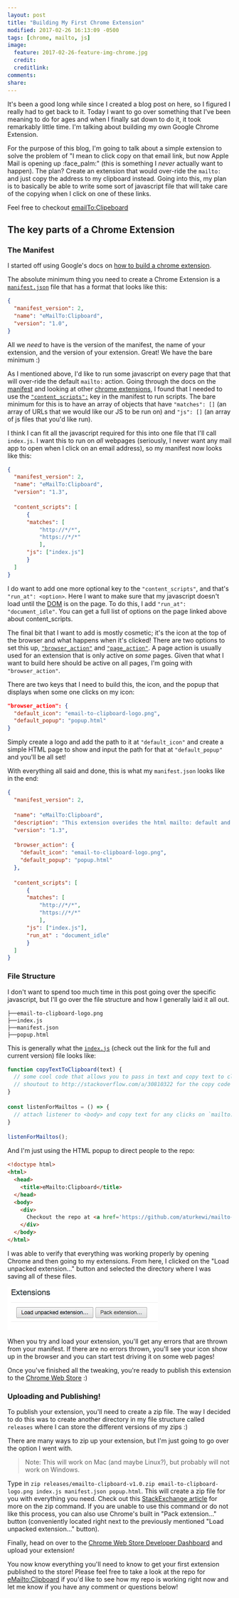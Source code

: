 ```yaml
---
layout: post
title: "Building My First Chrome Extension"
modified: 2017-02-26 16:13:09 -0500
tags: [chrome, mailto, js]
image:
  feature: 2017-02-26-feature-img-chrome.jpg
  credit: 
  creditlink: 
comments: 
share: 
---
```


It's been a good long while since I created a blog post on here, so I figured I really had to get back to it. Today I want to go over something that I've been meaning to do for ages and when I finally sat down to do it, it took remarkably little time. I'm talking about building my own Google Chrome Extension. 

For the purpose of this blog, I'm going to talk about a simple extension to solve the problem of "I mean to click copy on that email link, but now Apple Mail is opening up :face_palm:" (this is something I *never* actually want to happen). The plan? Create an extension that would over-ride the `mailto:` and just copy the address to my clipboard instead. Going into this, my plan is to basically be able to write some sort of javascript file that will take care of the copying when I click on one of these links. 

Feel free to checkout [emailTo:Clipeboard](https://chrome.google.com/webstore/detail/dpckhpnekcojocijmcdpondmicbkbgpo)

## The key parts of a Chrome Extension

### The Manifest

I started off using Google's docs on [how to build a chrome extension](https://developer.chrome.com/extensions/getstarted). 

The absolute minimum thing you need to create a Chrome Extension is a [`manifest.json`](https://developer.chrome.com/extensions/manifest) file that has a format that looks like this:

```json
{
  "manifest_version": 2,
  "name": "eMailTo:Clipboard",
  "version": "1.0",
}
```

All we *need* to have is the version of the manifest, the name of your extension, and the version of your extension. Great! We have the bare minimum :)

As I mentioned above, I'd like to run some javascript on every page that that will over-ride the default `mailto:` action. Going through the docs on the [manifest](https://developer.chrome.com/extensions/manifest) and looking at other [chrome extensions](https://github.com/NStephenson/LE3/), I found that I needed to use the [`"content_scripts":`](https://developer.chrome.com/extensions/content_scripts) key in the manifest to run scripts. The bare minimum for this is to have an array of objects that have `"matches": []` (an array of URLs that we would like our JS to be run on) and `"js": []` (an array of js files that you'd like run).

I think I can fit all the javascript required for this into one file that I'll call `index.js`. I want this to run on _all_ webpages (seriously, I never want any mail app to open when I click on an email address), so my manifest now looks like this:

```json
{
  "manifest_version": 2,
  "name": "eMailTo:Clipboard",
  "version": "1.3",
  
  "content_scripts": [
      {
      "matches": [
          "http://*/*",
          "https://*/*"
          ],
      "js": ["index.js"]
      }
  ]
}
```

I do want to add one more optional key to the `"content_scripts"`, and that's `"run_at": <option>`. Here I want to make sure that my javascript doesn't load until the [DOM](https://developer.mozilla.org/en-US/docs/Web/API/Document_Object_Model/Introduction) is on the page. To do this, I add `"run_at": "document_idle"`. You can get a full list of options on the page linked above about content_scripts. 

The final bit that I want to add is mostly cosmetic; it's the icon at the top of the browser and what happens when it's clicked! There are two options to set this up, [`"browser_action"`](https://developer.chrome.com/extensions/browserAction) and [`"page_action"`](https://developer.chrome.com/extensions/pageAction). A page action is usually used for an extension that is only active on _some_ pages. Given that what I want to build here should be active on all pages, I'm going with `"browser_action"`. 

There are two keys that I need to build this, the icon, and the popup that displays when some one clicks on my icon:

```json
"browser_action": {
  "default_icon": "email-to-clipboard-logo.png",
  "default_popup": "popup.html"
}
```

Simply create a logo and add the path to it at `"default_icon"` and create a simple HTML page to show and input the path for that at `"default_popup"` and you'll be all set!

With everything all said and done, this is what my `manifest.json` looks like in the end:

```json
{
  "manifest_version": 2,

  "name": "eMailTo:Clipboard",
  "description": "This extension overides the html mailto: default and copys the email to your clipboard instead.",
  "version": "1.3",

  "browser_action": {
    "default_icon": "email-to-clipboard-logo.png",
    "default_popup": "popup.html"
  },
  
  "content_scripts": [
      {
      "matches": [
          "http://*/*",
          "https://*/*"
          ],
      "js": ["index.js"],
      "run_at" : "document_idle"
      }
  ]
}
```

### File Structure

I don't want to spend too much time in this post going over the specific javascript, but I'll go over the file structure and how I generally laid it all out. 

```
├──email-to-clipboard-logo.png
├──index.js
├──manifest.json
├──popup.html
```

This is generally what the [`index.js`](https://github.com/aturkewi/mailto-overide/blob/master/index.js) (check out the link for the full and current version) file looks like:

```javascript
function copyTextToClipboard(text) {
  // some cool code that allows you to pass in text and copy text to clipboard
  // shoutout to http://stackoverflow.com/a/30810322 for the copy code below
}

const listenForMailtos = () => {
  // attach listener to <body> and copy text for any clicks on `mailto:` links
}

listenForMailtos();
```

And I'm just using the HTML popup to direct people to the repo:

```html
<!doctype html>
<html>
  <head>
    <title>eMailto:Clipboard</title>
  </head>
  <body>
    <div>
      Checkout the repo at <a href='https://github.com/aturkewi/mailto-overide'>https://github.com/aturkewi/mailto-overide</a>
    </div>
  </body>
</html>
```

I was able to verify that everything was working properly by opening Chrome and then going to my extensions. From here, I clicked on the "Load unpacked extension..." button and selected the directory where I was saving all of these files. 

![load unpacked extension](../images/2017-02-26-chrome-extension/img1-load-unpacked-extension.png)

When you try and load your extension, you'll get any errors that are thrown from your manifest. If there are no errors thrown, you'll see your icon show up in the browser and you can start test driving it on some web pages!

Once you've finished all the tweaking, you're ready to publish this extension to the [Chrome Web Store](https://chrome.google.com/webstore/category/extensions) :)

### Uploading and Publishing!

To publish your extension, you'll need to create a zip file. The way I decided to do this was to create another directory in my file structure called `releases` where I can store the different versions of my zips :)

There are many ways to zip up your extension, but I'm just going to go over the option I went with. 

>Note: This will work on Mac (and maybe Linux?), but probably will not work on Windows. 

Type in `zip releases/emailto-clipboard-v1.0.zip email-to-clipboard-logo.png index.js manifest.json popup.html`. This will create a zip file for you with everything you need. Check out this [StackExchange article](http://unix.stackexchange.com/a/6599) for more on the zip command. If you are unable to use this command or do not like this process, you can also use Chrome's built in "Pack extension..." button (conveniently located right next to the previously mentioned "Load unpacked extension..." button).

Finally, head on over to the [Chrome Web Store Developer Dashboard](https://chrome.google.com/webstore/developer/dashboard) and upload your extension!

You now know everything you'll need to know to get your first extension published to the store! Please feel free to take a look at the repo for [eMailto:Clipboard](https://github.com/aturkewi/mailto-overide) if you'd like to see how my repo is working right now and let me know if you have any comment or questions below!
